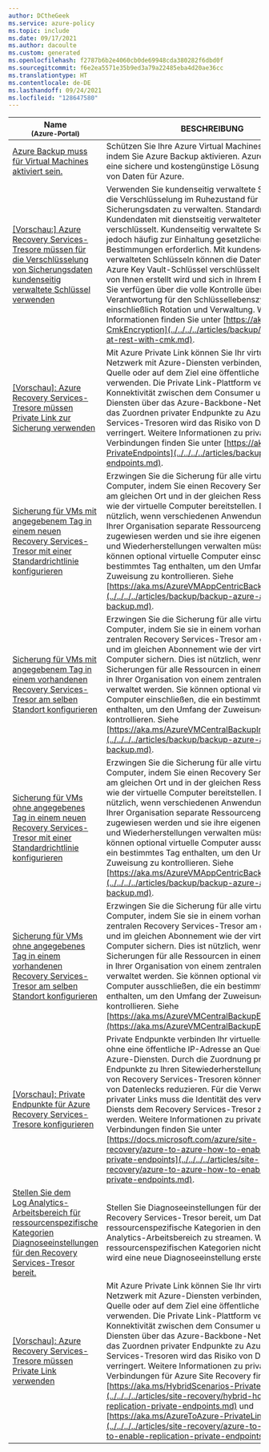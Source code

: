 ```yaml
---
author: DCtheGeek
ms.service: azure-policy
ms.topic: include
ms.date: 09/17/2021
ms.author: dacoulte
ms.custom: generated
ms.openlocfilehash: f2787b6b2e4060cb0de69948cda380282f6dbd0f
ms.sourcegitcommit: f6e2ea5571e35b9ed3a79a22485eba4d20ae36cc
ms.translationtype: HT
ms.contentlocale: de-DE
ms.lasthandoff: 09/24/2021
ms.locfileid: "128647580"
---
```

|Name<br /><sub>(Azure-Portal)</sub> |BESCHREIBUNG |Auswirkungen |Version<br /><sub>(GitHub)</sub> |
|---|---|---|---|
|[Azure Backup muss für Virtual Machines aktiviert sein.](https://portal.azure.com/#blade/Microsoft_Azure_Policy/PolicyDetailBlade/definitionId/%2Fproviders%2FMicrosoft.Authorization%2FpolicyDefinitions%2F013e242c-8828-4970-87b3-ab247555486d) |Schützen Sie Ihre Azure Virtual Machines-Instanzen, indem Sie Azure Backup aktivieren. Azure Backup ist eine sichere und kostengünstige Lösung zum Schutz von Daten für Azure. |AuditIfNotExists, Disabled |[2.0.0](https://github.com/Azure/azure-policy/blob/master/built-in-policies/policyDefinitions/Backup/VirtualMachines_EnableAzureBackup_Audit.json) |
|[\[Vorschau:\] Azure Recovery Services-Tresore müssen für die Verschlüsselung von Sicherungsdaten kundenseitig verwaltete Schlüssel verwenden](https://portal.azure.com/#blade/Microsoft_Azure_Policy/PolicyDetailBlade/definitionId/%2Fproviders%2FMicrosoft.Authorization%2FpolicyDefinitions%2F2e94d99a-8a36-4563-bc77-810d8893b671) |Verwenden Sie kundenseitig verwaltete Schlüssel, um die Verschlüsselung im Ruhezustand für Ihre Sicherungsdaten zu verwalten. Standardmäßig werden Kundendaten mit dienstseitig verwalteten Schlüsseln verschlüsselt. Kundenseitig verwaltete Schlüssel sind jedoch häufig zur Einhaltung gesetzlicher Bestimmungen erforderlich. Mit kundenseitig verwalteten Schlüsseln können die Daten mit einem Azure Key Vault-Schlüssel verschlüsselt werden, der von Ihnen erstellt wird und sich in Ihrem Besitz befindet. Sie verfügen über die volle Kontrolle über und Verantwortung für den Schlüssellebenszyklus, einschließlich Rotation und Verwaltung. Weitere Informationen finden Sie unter [https://aka.ms/AB-CmkEncryption](../../../../articles/backup/encryption-at-rest-with-cmk.md). |Audit, Deny, Disabled |[1.0.0-preview](https://github.com/Azure/azure-policy/blob/master/built-in-policies/policyDefinitions/Backup/AzBackupRSVault_CMKEnabled_Audit.json) |
|[\[Vorschau\]: Azure Recovery Services-Tresore müssen Private Link zur Sicherung verwenden](https://portal.azure.com/#blade/Microsoft_Azure_Policy/PolicyDetailBlade/definitionId/%2Fproviders%2FMicrosoft.Authorization%2FpolicyDefinitions%2Fdeeddb44-9f94-4903-9fa0-081d524406e3) |Mit Azure Private Link können Sie Ihr virtuelles Netzwerk mit Azure-Diensten verbinden, ohne auf der Quelle oder auf dem Ziel eine öffentliche IP-Adresse zu verwenden. Die Private Link-Plattform verarbeitet die Konnektivität zwischen dem Consumer und den Diensten über das Azure-Backbone-Netzwerk. Durch das Zuordnen privater Endpunkte zu Azure Recovery Services-Tresoren wird das Risiko von Datenlecks verringert. Weitere Informationen zu privaten Verbindungen finden Sie unter [https://aka.ms/AB-PrivateEndpoints](../../../../articles/backup/private-endpoints.md). |Audit, Disabled |[2.0.0-preview](https://github.com/Azure/azure-policy/blob/master/built-in-policies/policyDefinitions/Backup/RecoveryServices_PrivateEndpoint_Audit.json) |
|[Sicherung für VMs mit angegebenem Tag in einem neuen Recovery Services-Tresor mit einer Standardrichtlinie konfigurieren](https://portal.azure.com/#blade/Microsoft_Azure_Policy/PolicyDetailBlade/definitionId/%2Fproviders%2FMicrosoft.Authorization%2FpolicyDefinitions%2F83644c87-93dd-49fe-bf9f-6aff8fd0834e) |Erzwingen Sie die Sicherung für alle virtuellen Computer, indem Sie einen Recovery Services-Tresor am gleichen Ort und in der gleichen Ressourcengruppe wie der virtuelle Computer bereitstellen. Dies ist nützlich, wenn verschiedenen Anwendungsteams in Ihrer Organisation separate Ressourcengruppen zugewiesen werden und sie ihre eigenen Sicherungen und Wiederherstellungen verwalten müssen. Sie können optional virtuelle Computer einschließen, die ein bestimmtes Tag enthalten, um den Umfang der Zuweisung zu kontrollieren. Siehe [https://aka.ms/AzureVMAppCentricBackupIncludeTag](../../../../articles/backup/backup-azure-auto-enable-backup.md). |deployIfNotExists, auditIfNotExists, disabled |[3.0.0](https://github.com/Azure/azure-policy/blob/master/built-in-policies/policyDefinitions/Backup/VirtualMachineApplicationCentricBackup_Backup_Deploy_WithTag.json) |
|[Sicherung für VMs mit angegebenem Tag in einem vorhandenen Recovery Services-Tresor am selben Standort konfigurieren](https://portal.azure.com/#blade/Microsoft_Azure_Policy/PolicyDetailBlade/definitionId/%2Fproviders%2FMicrosoft.Authorization%2FpolicyDefinitions%2F345fa903-145c-4fe1-8bcd-93ec2adccde8) |Erzwingen Sie die Sicherung für alle virtuellen Computer, indem Sie sie in einem vorhandenen zentralen Recovery Services-Tresor am gleichen Ort und im gleichen Abonnement wie der virtuelle Computer sichern. Dies ist nützlich, wenn die Sicherungen für alle Ressourcen in einem Abonnement in Ihrer Organisation von einem zentralen Team verwaltet werden. Sie können optional virtuelle Computer einschließen, die ein bestimmtes Tag enthalten, um den Umfang der Zuweisung zu kontrollieren. Siehe [https://aka.ms/AzureVMCentralBackupIncludeTag](../../../../articles/backup/backup-azure-auto-enable-backup.md). |deployIfNotExists, auditIfNotExists, disabled |[3.0.0](https://github.com/Azure/azure-policy/blob/master/built-in-policies/policyDefinitions/Backup/VirtualMachineWithTag_Backup_Deploy.json) |
|[Sicherung für VMs ohne angegebenes Tag in einem neuen Recovery Services-Tresor mit einer Standardrichtlinie konfigurieren](https://portal.azure.com/#blade/Microsoft_Azure_Policy/PolicyDetailBlade/definitionId/%2Fproviders%2FMicrosoft.Authorization%2FpolicyDefinitions%2F98d0b9f8-fd90-49c9-88e2-d3baf3b0dd86) |Erzwingen Sie die Sicherung für alle virtuellen Computer, indem Sie einen Recovery Services-Tresor am gleichen Ort und in der gleichen Ressourcengruppe wie der virtuelle Computer bereitstellen. Dies ist nützlich, wenn verschiedenen Anwendungsteams in Ihrer Organisation separate Ressourcengruppen zugewiesen werden und sie ihre eigenen Sicherungen und Wiederherstellungen verwalten müssen. Sie können optional virtuelle Computer ausschließen, die ein bestimmtes Tag enthalten, um den Umfang der Zuweisung zu kontrollieren. Siehe [https://aka.ms/AzureVMAppCentricBackupExcludeTag](../../../../articles/backup/backup-azure-auto-enable-backup.md). |deployIfNotExists, auditIfNotExists, disabled |[3.0.0](https://github.com/Azure/azure-policy/blob/master/built-in-policies/policyDefinitions/Backup/VirtualMachineApplicationCentricBackup_Backup_Deploy_WithOutTag.json) |
|[Sicherung für VMs ohne angegebenes Tag in einem vorhandenen Recovery Services-Tresor am selben Standort konfigurieren](https://portal.azure.com/#blade/Microsoft_Azure_Policy/PolicyDetailBlade/definitionId/%2Fproviders%2FMicrosoft.Authorization%2FpolicyDefinitions%2F09ce66bc-1220-4153-8104-e3f51c936913) |Erzwingen Sie die Sicherung für alle virtuellen Computer, indem Sie sie in einem vorhandenen zentralen Recovery Services-Tresor am gleichen Ort und im gleichen Abonnement wie der virtuelle Computer sichern. Dies ist nützlich, wenn die Sicherungen für alle Ressourcen in einem Abonnement in Ihrer Organisation von einem zentralen Team verwaltet werden. Sie können optional virtuelle Computer ausschließen, die ein bestimmtes Tag enthalten, um den Umfang der Zuweisung zu kontrollieren. Siehe [https://aka.ms/AzureVMCentralBackupExcludeTag](https://aka.ms/AzureVMCentralBackupExcludeTag). |deployIfNotExists, auditIfNotExists, disabled |[3.0.0](https://github.com/Azure/azure-policy/blob/master/built-in-policies/policyDefinitions/Backup/VirtualMachineBackup_Backup_DeployIfNotExists.json) |
|[\[Vorschau\]: Private Endpunkte für Azure Recovery Services-Tresore konfigurieren](https://portal.azure.com/#blade/Microsoft_Azure_Policy/PolicyDetailBlade/definitionId/%2Fproviders%2FMicrosoft.Authorization%2FpolicyDefinitions%2Fe95a8a5c-0987-421f-84ab-df4d88ebf7d1) |Private Endpunkte verbinden Ihr virtuelles Netzwerk ohne eine öffentliche IP-Adresse an Quelle oder Ziel mit Azure-Diensten. Durch die Zuordnung privater Endpunkte zu Ihren Sitewiederherstellungsressourcen von Recovery Services-Tresoren können Sie das Risiko von Datenlecks reduzieren. Für die Verwendung privater Links muss die Identität des verwalteten Diensts dem Recovery Services-Tresor zugewiesen werden. Weitere Informationen zu privaten Verbindungen finden Sie unter [https://docs.microsoft.com/azure/site-recovery/azure-to-azure-how-to-enable-replication-private-endpoints](../../../../articles/site-recovery/azure-to-azure-how-to-enable-replication-private-endpoints.md). |DeployIfNotExists, Disabled |[1.0.0-preview](https://github.com/Azure/azure-policy/blob/master/built-in-policies/policyDefinitions/Site%20Recovery/SiteRecovery_PrivateEndpoints_DeployIfNotExist.json) |
|[Stellen Sie dem Log Analytics-Arbeitsbereich für ressourcenspezifische Kategorien Diagnoseeinstellungen für den Recovery Services-Tresor bereit.](https://portal.azure.com/#blade/Microsoft_Azure_Policy/PolicyDetailBlade/definitionId/%2Fproviders%2FMicrosoft.Authorization%2FpolicyDefinitions%2Fc717fb0c-d118-4c43-ab3d-ece30ac81fb3) |Stellen Sie Diagnoseeinstellungen für den Recovery Services-Tresor bereit, um Daten für ressourcenspezifische Kategorien in den Log Analytics-Arbeitsbereich zu streamen. Wenn eine der ressourcenspezifischen Kategorien nicht aktiviert ist, wird eine neue Diagnoseeinstellung erstellt. |deployIfNotExists |[1.0.2](https://github.com/Azure/azure-policy/blob/master/built-in-policies/policyDefinitions/Backup/EnableRecoveryServiceVaultDiagnosticSetting_Backup_DeployIfNotExist.json) |
|[\[Vorschau\]: Azure Recovery Services-Tresore müssen Private Link verwenden](https://portal.azure.com/#blade/Microsoft_Azure_Policy/PolicyDetailBlade/definitionId/%2Fproviders%2FMicrosoft.Authorization%2FpolicyDefinitions%2F11e3da8c-1d68-4392-badd-0ff3c43ab5b0) |Mit Azure Private Link können Sie Ihr virtuelles Netzwerk mit Azure-Diensten verbinden, ohne auf der Quelle oder auf dem Ziel eine öffentliche IP-Adresse zu verwenden. Die Private Link-Plattform verarbeitet die Konnektivität zwischen dem Consumer und den Diensten über das Azure-Backbone-Netzwerk. Durch das Zuordnen privater Endpunkte zu Azure Recovery Services-Tresoren wird das Risiko von Datenlecks verringert. Weitere Informationen zu privaten Verbindungen für Azure Site Recovery finden Sie unter: [https://aka.ms/HybridScenarios-PrivateLink](../../../../articles/site-recovery/hybrid-how-to-enable-replication-private-endpoints.md) und [https://aka.ms/AzureToAzure-PrivateLink](../../../../articles/site-recovery/azure-to-azure-how-to-enable-replication-private-endpoints.md). |Audit, Disabled |[1.0.0-preview](https://github.com/Azure/azure-policy/blob/master/built-in-policies/policyDefinitions/Site%20Recovery/RecoveryServices_SiteRecovery_PrivateEndpoint_Audit.json) |